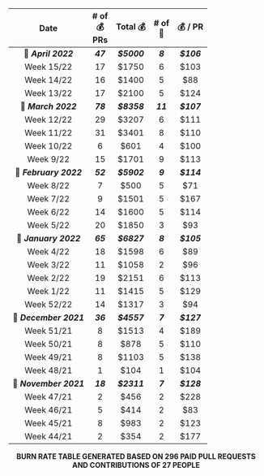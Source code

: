 <div align="center">  
 
 | Date | # of <br /> :moneybag: <br /> PRs | Total :moneybag: | # of <br /> :construction_worker: | :moneybag: / PR |
|:-----------------:|:-----------------------:|:----------------------:|:----------------:|:------------:| 
| :date: ***April 2022*** | ***47*** | ***$5000*** | ***8*** | ***$106*** |
 | Week 15/22 | 17 | $1750 | 6 | $103 |
| Week 14/22 | 16 | $1400 | 5 | $88 |
| Week 13/22 | 17 | $2100 | 5 | $124 |
| :date: ***March 2022*** | ***78*** | ***$8358*** | ***11*** | ***$107*** |
 | Week 12/22 | 29 | $3207 | 6 | $111 |
| Week 11/22 | 31 | $3401 | 8 | $110 |
| Week 10/22 | 6 | $601 | 4 | $100 |
| Week 9/22 | 15 | $1701 | 9 | $113 |
| :date: ***February 2022*** | ***52*** | ***$5902*** | ***9*** | ***$114*** |
 | Week 8/22 | 7 | $500 | 5 | $71 |
| Week 7/22 | 9 | $1501 | 5 | $167 |
| Week 6/22 | 14 | $1600 | 5 | $114 |
| Week 5/22 | 20 | $1850 | 3 | $93 |
| :date: ***January 2022*** | ***65*** | ***$6827*** | ***8*** | ***$105*** |
 | Week 4/22 | 18 | $1598 | 6 | $89 |
| Week 3/22 | 11 | $1058 | 2 | $96 |
| Week 2/22 | 19 | $2151 | 6 | $113 |
| Week 1/22 | 11 | $1415 | 5 | $129 |
| Week 52/22 | 14 | $1317 | 3 | $94 |
| :date: ***December 2021*** | ***36*** | ***$4557*** | ***7*** | ***$127*** |
 | Week 51/21 | 8 | $1513 | 4 | $189 |
| Week 50/21 | 8 | $878 | 5 | $110 |
| Week 49/21 | 8 | $1103 | 5 | $138 |
| Week 48/21 | 1 | $104 | 1 | $104 |
| :date: ***November 2021*** | ***18*** | ***$2311*** | ***7*** | ***$128*** |
 | Week 47/21 | 2 | $456 | 2 | $228 |
| Week 46/21 | 5 | $414 | 2 | $83 |
| Week 45/21 | 8 | $983 | 2 | $123 |
| Week 44/21 | 2 | $354 | 2 | $177 |

 
 **BURN RATE TABLE GENERATED BASED ON 296 PAID PULL REQUESTS AND CONTRIBUTIONS OF 27 PEOPLE** 
 
 </div>